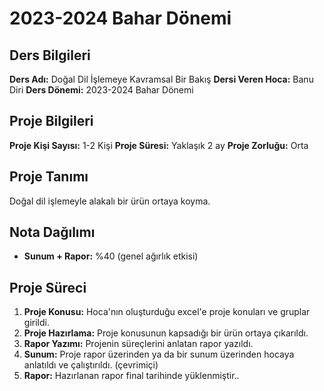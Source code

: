 # 2023-2024 Bahar Dönemi

## Ders Bilgileri
**Ders Adı:** Doğal Dil İşlemeye Kavramsal Bir Bakış
**Dersi Veren Hoca:** Banu Diri
**Ders Dönemi:** 2023-2024 Bahar Dönemi  

## Proje Bilgileri
**Proje Kişi Sayısı:** 1-2 Kişi
**Proje Süresi:** Yaklaşık 2 ay
**Proje Zorluğu:** Orta 

## Proje Tanımı
Doğal dil işlemeyle alakalı bir ürün ortaya koyma.

## Nota Dağılımı
* **Sunum + Rapor:** %40 (genel ağırlık etkisi)

## Proje Süreci
1. **Proje Konusu:** Hoca'nın oluşturduğu excel'e proje konuları ve gruplar girildi.
1. **Proje Hazırlama:** Proje konusunun kapsadığı bir ürün ortaya çıkarıldı.
1. **Rapor Yazımı:** Projenin süreçlerini anlatan rapor yazıldı.
1. **Sunum:** Proje rapor üzerinden ya da bir sunum üzerinden hocaya anlatıldı ve çalıştırıldı. (çevrimiçi)
1. **Rapor:** Hazırlanan rapor final tarihinde yüklenmiştir..